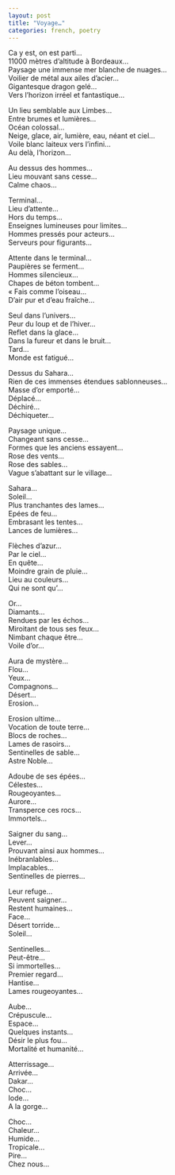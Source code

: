 ```yaml
---
layout: post
title: "Voyage…"
categories: french, poetry
---
```

  
  
Ca y est, on est parti…  
11000 mètres d’altitude à Bordeaux…  
Paysage une immense mer blanche de nuages…  
Voilier de métal aux ailes d’acier…  
Gigantesque dragon gelé…  
Vers l’horizon irréel et fantastique…  
  
  
Un lieu semblable aux Limbes…  
Entre brumes et lumières…  
Océan colossal…  
Neige, glace, air, lumière, eau, néant et ciel…  
Voile blanc laiteux vers l’infini…  
Au delà, l’horizon…  
  
Au dessus des hommes…  
Lieu mouvant sans cesse…  
Calme chaos…  
  
  
Terminal…  
Lieu d’attente…  
Hors du temps…  
Enseignes lumineuses pour limites…  
Hommes pressés pour acteurs…  
Serveurs pour figurants…  
  
Attente dans le terminal…  
Paupières se ferment…  
Hommes silencieux…  
Chapes de béton tombent…  
« Fais comme l’oiseau…  
D’air pur et d’eau fraîche…  
  
Seul dans l’univers…  
Peur du loup et de l’hiver…  
Reflet dans la glace…  
Dans la fureur et dans le bruit…  
Tard…  
Monde est fatigué…  
  
Dessus du Sahara…  
Rien de ces immenses étendues sablonneuses…  
Masse d’or emporté…  
Déplacé…  
Déchiré…  
Déchiqueter…  
  
Paysage unique…  
Changeant sans cesse…  
Formes que les anciens essayent…  
Rose des vents…  
Rose des sables…  
Vague s’abattant sur le village…  
  
Sahara…  
Soleil…  
Plus tranchantes des lames…  
Epées de feu…  
Embrasant les tentes…  
Lances de lumières…  
  
Flèches d’azur…  
Par le ciel…  
En quête…  
Moindre grain de pluie…  
Lieu au couleurs…   
Qui ne sont qu’…  
  
Or…  
Diamants…  
Rendues par les échos…  
Miroitant de tous ses feux…  
Nimbant chaque être…  
Voile d’or…  
  
Aura de mystère…  
Flou…  
Yeux…   
Compagnons…  
Désert…  
Erosion…  
  
Erosion ultime…  
Vocation de toute terre…  
Blocs de roches…  
Lames de rasoirs…  
Sentinelles de sable…  
Astre Noble…  
  
Adoube de ses épées…  
Célestes…  
Rougeoyantes…  
Aurore…  
Transperce ces rocs…  
Immortels…  
  
Saigner du sang…  
Lever…  
Prouvant ainsi aux hommes…  
Inébranlables…  
Implacables…  
Sentinelles de pierres…  
  
Leur refuge…  
Peuvent saigner…  
Restent humaines…  
Face…  
Désert torride…  
Soleil…  
  
Sentinelles…  
Peut-être…  
Si immortelles…  
Premier regard…  
Hantise…  
Lames rougeoyantes…  
  
Aube…  
Crépuscule…  
Espace…  
Quelques instants…  
Désir le plus fou…  
Mortalité et humanité…  
  
  
Atterrissage…  
Arrivée…  
Dakar…  
Choc…  
Iode…  
A la gorge…  
  
Choc…  
Chaleur…  
Humide…  
Tropicale…  
Pire…  
Chez nous…